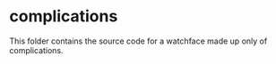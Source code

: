 # complications

This folder contains the source code for a watchface made up only of complications.